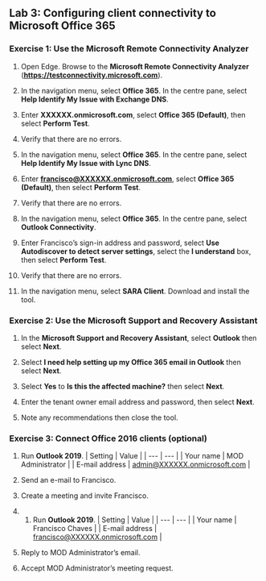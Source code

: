 ## Lab 3: Configuring client connectivity to Microsoft Office 365 

### Exercise 1: Use the Microsoft Remote Connectivity Analyzer

1. Open Edge. Browse to the **Microsoft Remote Connectivity Analyzer** (**https://testconnectivity.microsoft.com**).

1. In the navigation menu, select **Office 365**. In the centre pane, select **Help Identify My Issue with Exchange DNS**.

1. Enter **XXXXXX.onmicrosoft.com**, select **Office 365 (Default)**, then select **Perform Test**.

1. Verify that there are no errors.

1. In the navigation menu, select **Office 365**. In the centre pane, select **Help Identify My Issue with Lync DNS**.

1. Enter **francisco@XXXXXX.onmicrosoft.com**, select **Office 365 (Default)**, then select **Perform Test**.

1. Verify that there are no errors.

1. In the navigation menu, select **Office 365**. In the centre pane, select **Outlook Connectivity**.

1. Enter Francisco’s sign-in address and password, select **Use Autodiscover to detect server settings**, select the **I understand** box, then select **Perform Test**.

1. Verify that there are no errors.

1. In the navigation menu, select **SARA Client**. Download and install the tool.

### Exercise 2: Use the Microsoft Support and Recovery Assistant

1. In the **Microsoft Support and Recovery Assistant**, select **Outlook** then select **Next**.

1. Select **I need help setting up my Office 365 email in Outlook** then select **Next**.

1. Select **Yes** to **Is this the affected machine?** then select **Next**.

1. Enter the tenant owner email address and password, then select **Next**.

1. Note any recommendations then close the tool.

### Exercise 3: Connect Office 2016 clients (optional)

1. Run **Outlook 2019**.
   | Setting | Value |
   | --- | --- |
   | Your name | MOD Administrator |
   | E-mail address | admin@XXXXXX.onmicrosoft.com |

1. Send an e-mail to Francisco.

1. Create a meeting and invite Francisco.

1. 1. Run **Outlook 2019**.
   | Setting | Value |
   | --- | --- |
   | Your name | Francisco Chaves |
   | E-mail address | francisco@XXXXXX.onmicrosoft.com |

1. Reply to MOD Administrator’s email.

1. Accept MOD Administrator’s meeting request.
